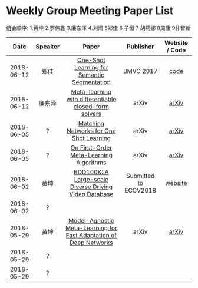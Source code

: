 # Weekly Group Meeting Paper List

组会顺序: 1.黄坤 2.罗伟鑫 3.廉东泽 4.刘闻 5郑佳 6 子恒 7 胡莉娜 8周康 9朴智新 

|    Date    | Speaker |                            Paper                             |       Publisher       |                      Website / Code                      |
| :--------: | :-----: | :----------------------------------------------------------: | :-------------------: | :------------------------------------------------------: |
| 2018-06-12 |  郑佳   | [One-Shot Learning for Semantic Segmentation](https://arxiv.org/pdf/1709.03410.pdf) |       BMVC 2017       |        [code](https://github.com/lzzcd001/OSLSM)         |
| 2018-06-12 | 廉东泽  | [Meta-learning with differentiable closed-form solvers](https://arxiv.org/pdf/1805.08136.pdf) |         arXiv         |        [arXiv](https://arxiv.org/abs/1805.08136)         |
| 2018-06-05 |    ?    | [Matching Networks for One Shot Learning](https://arxiv.org/pdf/1606.04080.pdf) |         arXiv         |        [arXiv](https://arxiv.org/abs/1606.04080)         |
| 2018-06-05 |    ?    | [On First-Order Meta-Learning Algorithms](https://arxiv.org/pdf/1803.02999.pdf) |         arXiv         |        [arXiv](https://arxiv.org/abs/1803.02999)         |
| 2018-06-02 |  黄坤   | [BDD100K: A Large-scale Diverse Driving Video Database](https://arxiv.org/pdf/1805.04687.pdf) | Submitted to ECCV2018 | [website](http://bair.berkeley.edu/blog/2018/05/30/bdd/) |
| 2018-06-02 |    ?    |                                                              |                       |                                                          |
| 2018-05-29 |  黄坤   | [Model-Agnostic Meta-Learning for Fast Adaptation of Deep Networks](https://arxiv.org/pdf/1703.03400.pdf) |         arXiv         |        [arXiv](https://arxiv.org/abs/1703.03400)         |
| 2018-05-29 |    ?    |                                                              |                       |                                                          |
| 2018-05-29 |    ?    |                                                              |                       |                                                          |

